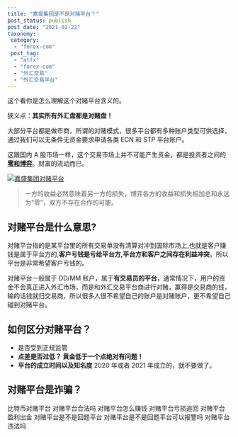 ```yaml
---
title: "嘉盛集团是不是对赌平台？"
post_status: publish
post_date: "2021-02-22"
taxonomy:
 category:
  - "forex-com"
 post_tag:
  - "atfx"
  - "forex-com"
  - "外汇交易"
  - "外汇交易平台"
---
```


这个看你是怎么理解这个对赌平台含义的。

狭义点：**其实所有外汇盘都是对赌盘！**

大部分平台都是做市商，所谓的对赌模式，很多平台都有多种账户类型可供选择，通过我们可以无条件无资金要求申请各类 ECN 和 STP 平台账户。

这跟国内 A 股市场一样，这个交易市场上并不可能产生资金，都是投资者之间的[**零和博弈**](https://baike.baidu.com/item/%E9%9B%B6%E5%92%8C%E5%8D%9A%E5%BC%88/3562463)。财富的流动而已。

[![嘉盛集团对赌平台](https://cdn.fendou.la/tuoss/duidu.jpg)](https://www.ifttt.fun/go/forexcom)

> 一方的收益必然意味着另一方的损失，博弈各方的收益和损失相加总和永远为“零”，双方不存在合作的可能。

## 对赌平台是什么意思?

对赌平台指的是某平台里的所有交易单没有清算对冲到国际市场上,也就是客户赚钱是属于平台方的,**客户亏钱是亏给平台方,平台方和客户之间存在利益冲突**，所以平台是非常希望客户亏钱的。

对赌平台一般属于 DD/MM 账户，属于**有交易员的平台**，通常情况下，用户的资金不会真正进入外汇市场，而是和外汇交易平台商进行对赌，赢得是交易商的钱，输的话钱就归交易商，所以很多人很不希望自己的账户是对赌账户，更不希望自己碰到对赌平台。

## 如何区分对赌平台？

- 是否受到正规监管
- **点差是否过低？ 黄金低于一个点绝对有问题！**
- **平台的成立时间以及知名度** 2020 年或者 2021 年成立的，就不要做了。

## 对赌平台是诈骗？

比特币对赌平台 对赌平台合法吗 对赌平台怎么赚钱 对赌平台亏损追回 对赌平台盈利出金 对赌平台是不是回题平台 对赌平台是不是回题平台可以报警吗 对赌平台违法吗
